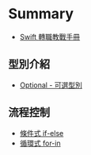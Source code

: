 # Summary

* [Swift 轉職教戰手冊](README.md)

## 型別介紹
* [Optional - 可選型別](type_introduction/optional.md)

## 流程控制

* [條件式 if-else](flow_control/if_else)
* [循環式 for-in](flow_control/for_in)

